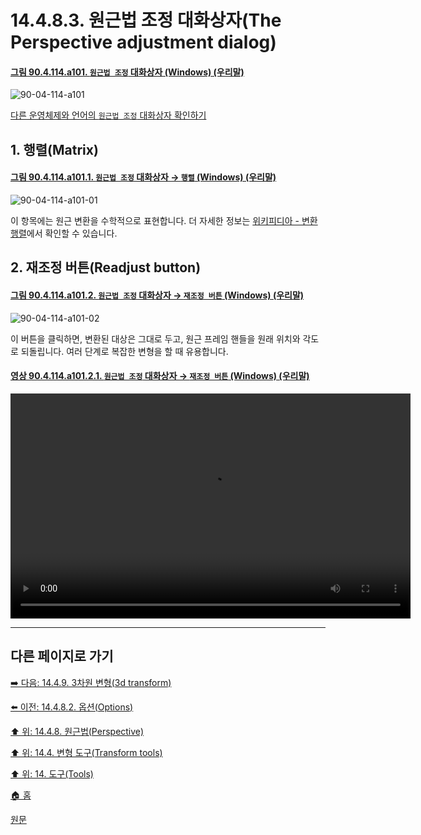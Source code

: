 # 14.4.8.3. 원근법 조정 대화상자(The Perspective adjustment dialog)

<a id="90-04-114-a101"></a>

#### [그림 90.4.114.a101. `원근법 조정` 대화상자 (Windows) (우리말)](./90-04-114-perspective_adjustment.md#90-04-114-a101)
![90-04-114-a101](https://github.com/wonder13662/gimp/assets/15767104/9c62052c-4038-498f-9da3-46ba9bddc40b)

[다른 운영체제와 언어의 `원근법 조정` 대화상자 확인하기](./90-04-114-perspective_adjustment.md#90-04-114-a102)

## 1. 행렬(Matrix)

<a id="90-04-114-a101-01"></a>

#### [그림 90.4.114.a101.1. `원근법 조정` 대화상자 → `행렬` (Windows) (우리말)](./90-04-114-perspective_adjustment.md#90-04-114-a101-01)
![90-04-114-a101-01](https://github.com/wonder13662/gimp/assets/15767104/8ef6cffe-2e5c-4c27-bc30-28061f48b780)

이 항목에는 원근 변환을 수학적으로 표현합니다. 더 자세한 정보는 [위키피디아 - 변환행렬](https://ko.wikipedia.org/wiki/%EB%B3%80%ED%99%98%ED%96%89%EB%A0%AC)에서 확인할 수 있습니다.

## 2. 재조정 버튼(Readjust button)

<a id="90-04-114-a101-02"></a>

#### [그림 90.4.114.a101.2. `원근법 조정` 대화상자 → `재조정 버튼` (Windows) (우리말)](./90-04-114-perspective_adjustment.md#90-04-114-a101-02)
![90-04-114-a101-02](https://github.com/wonder13662/gimp/assets/15767104/72f6f1f5-f33d-4525-b08e-d19db76a0275)

이 버튼을 클릭하면, 변환된 대상은 그대로 두고, 원근 프레임 핸들을 원래 위치와 각도로 되돌립니다. 여러 단계로 복잡한 변형을 할 때 유용합니다.

<a id="90-04-114-a101-02-01"></a>

#### [영상 90.4.114.a101.2.1. `원근법 조정` 대화상자 → `재조정 버튼` (Windows) (우리말)](./90-04-114-perspective_adjustment.md#90-04-114-a101-02-01)
<video controls="controls" width="640" height="360" src="https://github.com/wonder13662/gimp/assets/15767104/9084e8ca-4b03-492a-a6dd-442b3c668cba"></video>

***

## 다른 페이지로 가기

[➡️ 다음: 14.4.9. 3차원 변형(3d transform)](./14-04-09-00-3d-transform.md)

[⬅️ 이전: 14.4.8.2. 옵션(Options)](./14-04-08-02-options.md)

[⬆️ 위: 14.4.8. 원근법(Perspective)](./14-04-08-00-perspective.md)

[⬆️ 위: 14.4. 변형 도구(Transform tools)](./14-04-00-transform-tools.md)

[⬆️ 위: 14. 도구(Tools)](./14-00-tools.md)

[🏠 홈](./00-home.md)

[원문](https://docs.gimp.org/2.10/ko/gimp-tool-perspective.html#idm15669)